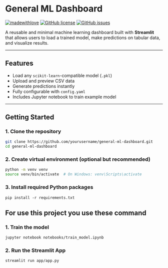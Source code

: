 # General ML Dashboard

[![madewithlove](https://img.shields.io/badge/made_with-%E2%9D%A4-red?style=for-the-badge&labelColor=orange)](https://github.com/Iro96/Basic-Machine-Learning-Project)
[![GitHub license](https://img.shields.io/github/license/Iro96/Basic-Machine-Learning-Project?style=for-the-badge)](https://github.com/Iro96/Basic-Machine-Learning-Project/blob/main/LICENSE)
[![GitHub issues](https://img.shields.io/github/issues/Iro96/Basic-Machine-Learning-Project?style=for-the-badge)](https://github.com/Iro96/Basic-Machine-Learning-Project/issues)

A reusable and minimal machine learning dashboard built with **Streamlit** that allows users to load a trained model, make predictions on tabular data, and visualize results.

---

## Features

- Load any `scikit-learn`-compatible model (`.pkl`)
- Upload and preview CSV data
- Generate predictions instantly
- Fully configurable with `config.yaml`
- Includes Jupyter notebook to train example model

---

## Getting Started

### 1. Clone the repository
```bash
git clone https://github.com/yourusername/general-ml-dashboard.git
cd general-ml-dashboard
```

### 2. Create virtual environment (optional but recommended)
```bash
python -m venv venv
source venv/bin/activate  # On Windows: venv\Scripts\activate
```

### 3. Install required Python packages
```
pip install -r requirements.txt
```

## For use this project you use these command

### 1. Train the model
```bash
jupyter notebook notebooks/train_model.ipynb
```

### 2. Run the Streamlit App
```bash
streamlit run app/app.py
```

